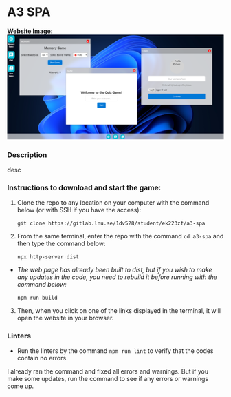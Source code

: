 # A3 SPA

**Website Image:**
![website image](/src/public/images/website-image.png)

### Description
desc

### Instructions to download and start the game:
1. Clone the repo to any location on your computer with the command below (or with SSH if you have the access):  
    ```
    git clone https://gitlab.lnu.se/1dv528/student/ek223zf/a3-spa
    ```    

2. From the same terminal, enter the repo with the command ``cd a3-spa`` and then type the command below:  
    ```
    npx http-server dist
    ```
* *The web page has already been built to dist, but if you wish to make any updates in the code, you need to rebuild it before running with the command below:*
    ```
    npm run build
    ```

3. Then, when you click on one of the links displayed in the terminal, it will open the website in your browser.  

### Linters
* Run the linters by the command ``npm run lint`` to verify that the codes contain no errors.  

I already ran the command and fixed all errors and warnings. But if you make some updates, run the command to see if any errors or warnings come up.